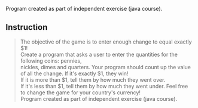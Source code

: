 Program created as part of independent exercise (java course).

## Instruction
>The objective of the game is to enter enough change to equal exactly $1!</br>
>Create a program that asks a user to enter the quantities for the following coins: pennies,</br>
>nickles, dimes and quarters. Your program should count up the value of all the change. If it's exactly $1, they win!</br>
>If it is more than $1, tell them by how much they went over.</br>
>If it's less than $1, tell them by how much they went under. Feel free to change the game for your country's currency!</br>
Program created as part of independent exercise (java course).